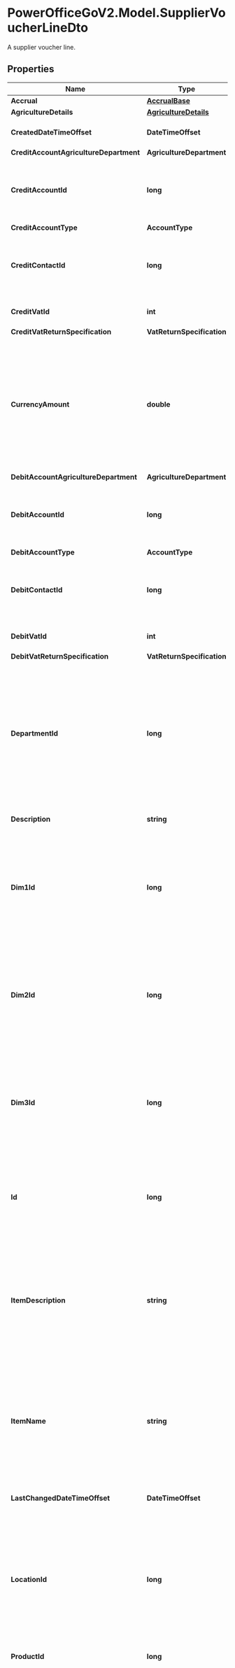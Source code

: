 # PowerOfficeGoV2.Model.SupplierVoucherLineDto
A supplier voucher line.

## Properties

Name | Type | Description | Notes
------------ | ------------- | ------------- | -------------
**Accrual** | [**AccrualBase**](AccrualBase.md) |  | [optional] 
**AgricultureDetails** | [**AgricultureDetails**](AgricultureDetails.md) |  | [optional] 
**CreatedDateTimeOffset** | **DateTimeOffset** | The timestamp of when the line was created. | [optional] [readonly] 
**CreditAccountAgricultureDepartment** | **AgricultureDepartment** |  | [optional] 
**CreditAccountId** | **long** | The id of the general ledger account or the subledger account to post the credit amount. | [optional] 
**CreditAccountType** | **AccountType** |  | [optional] 
**CreditContactId** | **long** | The contact ID of the credit account, relevant if CreditAccountId is set to a sub-ledger account. | [optional] [readonly] 
**CreditVatId** | **int** | The id of the vat code used for the credit entry. | [optional] 
**CreditVatReturnSpecification** | **VatReturnSpecification** |  | [optional] 
**CurrencyAmount** | **double** | The amount on the line, in the currency specified by the currency code of the voucher or the currency of the voucher line if available.  Gross amounts should be provided, along with the relevant vat code. | [optional] 
**DebitAccountAgricultureDepartment** | **AgricultureDepartment** |  | [optional] 
**DebitAccountId** | **long** | The id of the general ledger account or the subledger account to post the debit amount. | [optional] 
**DebitAccountType** | **AccountType** |  | [optional] 
**DebitContactId** | **long** | The contact ID of the debit account, relevant if DebitAccountId is set to a sub-ledger account. | [optional] [readonly] 
**DebitVatId** | **int** | The id of the vat code used for the debit entry. | [optional] 
**DebitVatReturnSpecification** | **VatReturnSpecification** |  | [optional] 
**DepartmentId** | **long** | The department Id. Will inherit department id from the voucher head if not specifically set on the line.  Department Id &#x3D; -1 means no department.  Departments can be queried and identified using the Department service. | [optional] 
**Description** | **string** | The description of the voucher line. | [optional] 
**Dim1Id** | **long** | The id of the dimension 1 associated with the line.  Will inherit dim1Id from the voucher head if not specifically set on the line.  Dim1Id &#x3D; -1 means no dimension 1. | [optional] 
**Dim2Id** | **long** | The id of the dimension 2 associated with the line.  Will inherit dim2Id from the voucher head if not specifically set on the line.  Dim2Id &#x3D; -1 means no dimension 2. | [optional] 
**Dim3Id** | **long** | The id of the dimension 3 associated with the line.  Will inherit dim1Id from the voucher head if not specifically set on the line.  Dim3Id &#x3D; -1 means no dimension 3. | [optional] 
**Id** | **long** | A value that uniquely identifies this journal entry voucher line.  The Id is assigned by Go when the entry is created. | [optional] [readonly] 
**ItemDescription** | **string** | The suppliers item description, as stated in the ehf xml. Only available if the voucher was received by ehf, and  the ehf coding \&quot;itemize by product\&quot; is in use. | [optional] [readonly] 
**ItemName** | **string** | The suppliers item name, as stated in the ehf xml. Only available if the voucher was received by ehf, and the  ehf coding \&quot;itemize by product\&quot; is in use. | [optional] [readonly] 
**LastChangedDateTimeOffset** | **DateTimeOffset** | The timestamp of the last change of the line. | [optional] [readonly] 
**LocationId** | **long** | The id of the location dimension associated with the line.  Will inherit locationId from the voucher head if not specifically set on the line.  LocationId &#x3D; -1 means no location. | [optional] 
**ProductId** | **long** | The product id associated with the line. | [optional] 
**ProjectId** | **long** | The id of the project associated with the line.  Will inherit projectId from the voucher head if not specifically set on the line.  ProjectId &#x3D; -1 means no project. | [optional] 
**Quantity** | **double** | The quantity dimension set on the line.  Usually associated with the product set on the line.  If the client is an agriculture client, the quantity is associated with the unit1 of the general ledger account. | [optional] 
**Quantity2** | **double** | The quantity2 dimension set on the line.  Relevant only for agriculture clients, where the quantity2 is associated with the unit2 of the general ledger account. | [optional] 
**SellersItemIdentification** | **string** | The suppliers item identification, as stated in the ehf xml. Only available if the voucher was received by ehf,  and the ehf coding \&quot;itemize by product\&quot; is in use. | [optional] [readonly] 

[[Back to Model list]](../../README.md#documentation-for-models) [[Back to API list]](../../README.md#documentation-for-api-endpoints) [[Back to README]](../../README.md)

